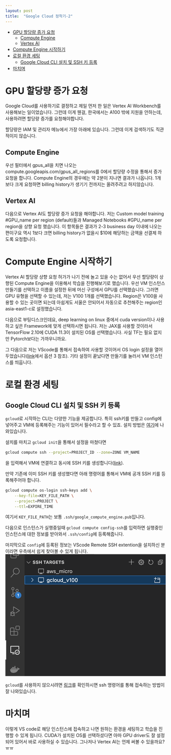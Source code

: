 ```yaml
---
layout: post
title:  "Google Cloud 정착기-2"
---
```

- [GPU 할당량 증가 요청](#gpu-할당량-증가-요청)
  - [Compute Engine](#compute-engine)
  - [Vertex AI](#vertex-ai)
- [Compute Engine 시작하기](#compute-engine-시작하기)
- [로컬 환경 세팅](#로컬-환경-세팅)
  - [Google Cloud CLI 설치 및 SSH 키 등록](#google-cloud-cli-설치-및-ssh-키-등록)
- [마치며](#마치며)
# GPU 할당량 증가 요청
Google Cloud를 사용하기로 결정하고 제일 먼저 한 일은 Vertex AI Workbench를 사용해보는 일이었습니다. 그런데 이게 웬걸, 한국에서는 A100 밖에 지원을 안하는데, 사용하려면 할당량 증가를 요청해야합니다. 

할당량은 IAM 및 관리자 메뉴에서 가장 아래에 있습니다. 그런데 이게 검색하기도 직관적이지 않습니다. 

## Compute Engine
우선 필터에서 gpus_all을 치면 나오는 compute.googleapis.com/gpus_all_regions를 0에서 할당량 수정을 통해서 증가 요청을 합니다.
Compute Engine의 경우에는 약 2분이 지나면 결과가 나옵니다. 1개 보다 크게 요청하면 billing history가 생기기 전까지는 올려주려고 하지않습니다. 

## Vertex AI
다음으로 Vertex AI도 할당량 증가 요청을 해야합니다.
저는 Custom model training #GPU_name per region (default)들과 Managed Notebooks #GPU_name per region을 상향 요청 했습니다. 이 항목들은 결과가 2-3 business day 이내에 나오는 편이구요 역시 1보다 크면 billing history가 없을시 $10에 해당하는 금액을 선결제 하도록 요청합니다.

# Compute Engine 시작하기
Vertex AI 할당량 상향 요청 허가가 나기 전에 놀고 있을 수는 없어서 우선 할당량이 상향된 Compute Engine을 이용해서 학습을 진행해보기로 했습니다.
우선 VM 인스턴스 만들기를 선택하고 이름을 설정한 뒤에 머신 구성에서 GPU를 선택했습니다.
그러면 GPU 유형을 선택할 수 있는데, 저는 V100 1개를 선택했습니다. 
Region은 V100을 사용할 수 있는 곳이면 되는데 아쉽게도 서울은 안되어서 자동으로 추천해주는 region인 asia-east1-c로 설정했습니다.

다음으로 부팅디스크인데요, deep learning on linux 중에서 cuda version이나 사용하고 싶은 Framework에 맞게 선택하시면 됩니다. 저는 JAX를 사용할 것이라서 TensorFlow 2.10에 CUDA 11.3이 설치된 OS를 선택했습니다. 사실 TF는 필요 없지만 Pytorch보다는 가까우니까요.

그 다음으로 저는 VScode를 통해서 접속하여 사용할 것이어서 OS login 설정을 열어두었습니다([link](https://cloud.google.com/compute/docs/oslogin/set-up-oslogin)에서 옵션 3 참조). 기타 설정이 끝났다면 만들기를 눌러서 VM 인스턴스를 띄웁니다.

# 로컬 환경 세팅
## Google Cloud CLI 설치 및 SSH 키 등록
`gcloud`로 시작하는 CLI는 다양한 기능을 제공합니다. 특히 ssh키를 만들고 config에 넣어주고 VM에 등록해주는 기능이 있어서 필수라고 할 수 있죠. 
설치 방법은 [여기](https://cloud.google.com/sdk/docs/install)에 나와있습니다.

설치를 마치고 `gcloud init`을 통해서 설정을 마쳤다면 
```sh
gcloud compute ssh --project=PROJECT_ID --zone=ZONE VM_NAME
```
을 입력해서 VM에 연결하고 동시에 SSH 키를 생성합니다([link](https://cloud.google.com/compute/docs/instances/connecting-to-instance#gcetools)). 

만약 기존에 이미 SSH 키를 생성했다면 아래 명령어를 통해서 VM에 공개 SSH 키를 등록해주어야 합니다. 
```sh
gcloud compute os-login ssh-keys add \
    --key-file=KEY_FILE_PATH \
    --project=PROJECT \
    --ttl=EXPIRE_TIME
```
여기서 `KEY_FILE_PATH`는 보통 `.ssh/google_compute_engine.pub`입니다.

다음으로 인스턴스가 실행중일때 `gcloud compute config-ssh`를 입력하면 실행중인 인스턴스에 대한 정보를 받아와서 `.ssh/config`에 등록해줍니다.

마지막으로 `config`에 등록된 정보는 VScode Remote SSH extention을 설치하신 분이라면 우측에서 쉽게 찾아볼 수 있게 됩니다.
![vscode_remote](../assets/images/remote_ssh.png)

`gcloud`를 사용하지 않으시려면 [링크](https://cloud.google.com/compute/docs/connect/ssh-using-third-party-tools)를 확인하시면 ssh 명령어를 통해 접속하는 방법이 잘 나와있습니다.

# 마치며
이렇게 VS code로 해당 인스턴스에 접속하고 나면 원하는 환경을 세팅하고 학습을 진행할 수 있게 됩니다. CUDA가 설치된 OS를 선택하셨다면 아마 GPU driver도 잘 설정되어 있어서 바로 사용하실 수 있습니다. 그나저나 Vertex AI는 언제 써볼 수 있을까요? ㅠㅠ